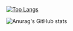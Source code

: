 [![Top Langs](https://github-readme-stats.vercel.app/api/top-langs/?username=citrusinesis&layout=compact&)](https://github.com/citrusinesis/github-readme-stats)

![Anurag's GitHub stats](https://github-readme-stats.vercel.app/api?username=citrusinesis&show_icons=true&theme=dracula)
